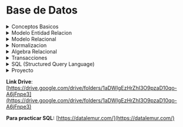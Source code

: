 # Base de Datos

<details>
<summary>Conceptos Basicos</summary>

- **Conceptos Basicos**
    
    [Conceptos básicos.pdf](assets/Conceptos_bsicos.pdf)
    
    - Datos: Son la **mínima unidad semántica**, por sí solos son irrelevantes
    como apoyo a la toma de decisiones.
    - Informacion:  **Conjunto de datos procesados y que tienen un significado** (relevancia, propósito y contexto), y que por lo tanto son de utilidad para quién debe tomar decisiones, al disminuir su incertidumbre.
    - **Base de datos (BD)**
        
        Una base de datos es una coleccion de datos relacionados.
        
        > **Definicion completa**: Una base de datos es una colección o conjunto de datos interrelacionados con un propósito específico vinculado a la resolución de un problema del mundo real
        > 
        
        **Definir** una B. D. **implica** especificar los **tipos de datos, estructuras y restricciones** de los datos que se almacenarán en la B. D.
        
        La **construcción** de la B. D. es el proceso consistente en **almacenar los datos en algún medio de almacenamiento controlado por el DBMS.**
        
        La **manipulación** de una B. D. incluye funciones como la **consulta** de la B. D. para **recuperar datos específicos**, **actualizar** la B. D. para reflejar los cambios introducidos en el minimundo y **generar informes** a partir de los datos.
        
        **Compartir** una B. D. **permite** que varios usuarios y programas **accedan** a la B. D. en forma **simultánea**.
        
    - **Caracteristicas implicitas de las bases de datos**
        - Una B. D. representa algún aspecto del mundo real, lo que en ocasiones se denomina minimundo o universo de discurso. Los cambios introducidos en el minimundo se reflejan en ella.
        - Una B. D. es una colección de datos lógicamente coherente con algún tipo de significado inherente. No es correcto denominar B. D. a un surtido aleatorio de datos.
        - Una B. D. se diseña, construye y rellena con datos para un propósito específico. Dispone de un grupo pretendido de usuarios y algunas aplicaciones preconcebidas en las que esos usuarios están interesados.
    - **Database management system (DBMS)**
        
        **Objetivos**
        
        - Evitar redundancia e inconsistencia de datos
        - Permitir acceso a los datos en todo momento
        - Evitar anomalias en el acceso concurrente
        - Restriccion a accesos no autorizados→seguridad
        - Suministro de almacenamiento persitente de datos ante fallos
        - Integridad de los datos
        - Backups
    
    **Normalizar** los datos significa que los vamos a llevar a un esquema que **garantiza** la calidad de los datos
    
    Una dependencia funcional es una restriccion que se establece entre dos relaciones de base de datos
    
    ---
    
    - **Trabajo Practico: Conceptos Basicos**
        
        [Bases de Datos 2025 - Trabajo Práctico_ Conceptos básicos.pdf](assets/Bases_de_Datos_2025_-_Trabajo_Prctico__Conceptos_bsicos.pdf)
        
        1. Las principales caracteristicas que presenta la metodologia de bases de datos frente a la metodologia de procesamiento de archivos son:
            - **Naturaleza autodescriptiva de un sistema de base de datos**: Un sistema de bases de datos no solo contiene la propia base de datos, sino tambien una completa definicion de la estructura de la bases de datos y sus restricciones.
            - **Aislamiento entre programas y datos, y abstraccion de datos**: Los DBMS permiten la independencia entre programas y datos, evitando que cambios en la estructura de datos afecten a los programas. Además, las bases de datos orientadas a objetos incluyen operaciones sobre datos, facilitando la abstracción y simplificando el acceso sin conocer los detalles internos.
            - **Soporte de varias vistas de los datos**: Un DBMS multiusuario cuyos usuarios tienen variedad de diferentes aplicaciones debe ofrecer facilidades para definir varias vistas, una **vista** puede ser un subconjunto de la base de datos o puede contener datos virtuales derivados de los arDBMSchivos de la base de datos pero que no estan explicitamente almacenados
            - **Comparticion de datos y procesamiento de transacciones multiusuario**: Un DBMS multiusuario permite que varios usuarios accedan a la base de datos simultáneamente, asegurando el control de concurrencia para evitar conflictos. Los sistemas OLTP garantizan transacciones seguras y correctas. Las transacciones deben cumplir propiedades como aislamiento y atomicidad para mantener la integridad de los datos.
        2. Los actores que intervienen en el diseño, uso y mantenimiento de una Base de Datos puede depender de la estrcutura organizacional, en el caso de una base de datos pequeña un usuario normalmente define, contruye y manipula la base de datos. Sin embargo en organizaciones mas grandes los actores que inetervienen son:
            - **Administradores de las bases de datos**: la administracion de la base de datos es responsabilidad del DBA ***(database administrator).*** el DBA es responsable del acceso autorizado a la base de datos, de la coordinacion y monitorizacion de su uso, y de adquirir los recursos software y hardware necesarios.
            - **Diseñadores de las bases de datos**: Estos son los responsables de identificar los datos que se almacenaran y de elegir las estructuras apropiadas para representar y almacenar estos datos, ademas es responsabilidad de ellos comunicarse con todos los presuntos usuarios para conocer sus requisitos a fines de conseguir lograr un diseño que cumpla con sus necesidades.
            - **Usuarios finales**: Estas son las personas cuyos trabajos requiren acceso a la base de datos para realizar consultas, actualizaciones e informes
            
            Pregunta: Que actor interviene en el mantenimiento, es el administrador?
            
        3. Las diferentes ventajas de utilizar una metodologia DBMS *(database managament system),* son:
            - **Control de la redundancia:** se refiere, a la capacidad de la base de datos de no cometer errores de guardar un mismo tipo de dato con distintos datos.
            - **Restriccion del acceso no autorizado**: Es la capacidad de no permitir que cualquier persona que utiliza la base de datos, pueda acceder a la base de datos completa. Por ejemplo, los datos financieros se puede considerar confidenciales, y solo las personas autorizadas pueden acceder a ellos.
            - **Almacenamiento persistente para los objetos del programa:** La metodologia DBMS se encarga de guardar y recuperar directamente estructuras de objetos, manteniendo la compatibilidad con los lenguajes de programacion orientado a objetos.
            - **Suministro de estructuras de almacenamiento para un procesamiento eficaz de las consultas:** Esta especializado en acelerar la busqueda de datos en los discos de los registros utilizando unos archivos auxiliares utilizando indices.
            - **Copia de seguridad y recuperacion**
        4. 
    
</details>

<details>
<summary>Modelo Entidad Relacion</summary>

- **Modelo Entidad Relacion**
    
    [Modelo Entidad Relación.pdf](assets/Modelo_Entidad_Relacin.pdf)
    
    > El modelado de datos es un proceso que permite a las organizaciones descubrir, diseñar, visualizar, estandarizar e implementar activos de datos de alta calidad a través de una interfaz gráfica intuitiva.
    > 
    - Está basado en una percepción del mundo real consistente en objetos básicos, llamados entidades, y de relaciones entre estos objetos. es uno de los diferentes modelos de datos semánticos.
    - El aspecto semántico del modelo yace en la representación del significado de los datos.
    - Es extremadamente útil para hacer corresponder los significados e interacciones de las empresas del mundo real con un esquema conceptual.
    
    Hay **tres** nociones básicas que emplea el modelo de datos E-R:
    
    - Conjuntos de entidades
    - Conjuntos de relaciones
    - Atributos.
    - **Conjunto de entidades**
    - **Conjunto de relaciones**
    - **Atributos**
        - Describen propiedades que posee cada miembro de un conjunto de entidades
        - Posibles atributos del conjunto de entidades cliente son id-cliente, nombre-cliente, calle-cliente y ciudad-cliente.
        - Para cada atributo hay un conjunto de valores permitidos, llamados el dominio.
        - En ciertas ocasiones, **las relaciones también pueden tener atributos.**
        - El atributo que permite identificar unívocamente a la entidad, recibe el nombre de clave primaria. (identificar univocamente la entidad significa que esta no se puede repetir, por ejemplo para una persona seria el DNI).
        
        ### Clasificacion de atributos
        
        Los atributos pueden ser:
        
        - **Simples y compuestos:**
            - Los **simples** NO pueden subdividirse.
            - Los compuestos, en cambio, se pueden dividir en subpartes (es decir, en otros atributos). Por ejemplo, una dirección **puede** estar compuesta por los atributos calle, número y localidad
        - **Monovalorados y multivalorados:**
            - Los **monovalorados** tiene un valor sólo para una entidad; por ejemplo, el atributo número-préstamo.
            - El atributo número-teléfono para cualquier empleado puede tener cero, uno o más números de teléfono. Este tipo de atributo se llama **multivalorado**.
        - **Derivados**: El valor para este tipo de atributo se puede derivar de los valores de otros atributos o entidades relacionados. Por ejemplo, si la entidad cliente tiene el atributo fecha-nacimiento y edad, la edad deriva de la fecha de nacimiento. Si la entidad cliente tiene un atributo cantidad-préstamos, se puede derivar contando el número de entidades préstamo asociadas con ese cliente.
    
    ### Diagrama entidad- relación
    
    **Expresar gráficamente estructura lógica general de una base de datos.**
    
    **Consta de los siguientes componentes principales:**
    
    - **Rectángulos**, que representan entidades.
    - **Elipses**, que representan atributos **(el atributo clave se subraya).**
    - **Rombos**, que representan relaciones.
    - **Líneas**, que unen atributos a conjuntos de entidades y entidades a relaciones.
    - **Elipses dobles**, que representan atributos multivalorados.
    - **Elipses discontinuas**, que denotan atributos derivados.
    - **Líneas dobles**, que indican participación total de una entidad en una relación.
    - **Rectángulos dobles**, que representan conjuntos de entidades débiles.
    
    ### Diagrama E-R correspondiente a clientes y préstamos.
    
    ![Captura de pantalla_2025-03-31_08-42-54.png](assets/Captura_de_pantalla_2025-03-31_08-42-54.png)
    
    ![Captura de pantalla_2025-03-31_09-14-50.png](assets/Captura_de_pantalla_2025-03-31_09-14-50.png)
    
    Aunque los conceptos básicos de **E-R** pueden modelar la mayoría de las características de las bases de datos, algunos aspectos de una base de datos pueden ser más adecuadamente expresados mediante ciertas extensiones:
    
    - Especialización.
    - Generalización.
    - Herencia de atributos
    - Agregación.
    
    ### Especializacion y Generaclizacion
    
    ![Captura de pantalla_2025-03-31_09-15-34.png](assets/Captura_de_pantalla_2025-03-31_09-15-34.png)
    
    Este diagrama es **Parcial y Superpuesto (Asumido por defecto)**
    
    **Cuando se usa especialización o generalización se debe definir la cobertura. Existen dos coberturas:**
    
    - **Total o parcial:** Es **total** cuando **cada entidad** de nivel más alto **debe pertenecer a una entidad de nivel más bajo**. Es parcial cuando algunas entidades de nivel más alto pueden no pertenecer a alguna entidad de nivel más bajo.
    - **Exclusiva o superpuesta**: Lo que se analiza es si un entidad del nivel más alto puede o no estar en más de una entidad del nivel más bajo. Si solo puede estar en una entidad de nivel más bajo, la cobertura es exclusiva; en tanto, si puede estar en varias, se denomina superpuesta.
    
    ### **Agregacion**
    
    Mecanismo de **abstracción** que lleva a considerar una interrelación y las entidades que participan, como una nueva entidad.
    
</details>

<details>
<summary>Modelo Relacional</summary>

- **Modelo Relacional**
    
    [Modelo Relacional.pdf](assets/Modelo_Relacional.pdf)
    
    ### Conceptos Basicos
    
    - El modelo relacional representa a una BD como una **colección de tablas**, las cuales se conforman por registros.
    - **Cada tabla se denomina relación** y está formada por filas horizontales y columnas verticales. **Cada fila representa un registro y se denomina tupla, mientras que cada columna representa un atributo del registro.**
    
    ### Selección de claves
    
    Si una entidad solo tiene un identificador, este identificador es clave primaria. Si la entidad tuviese varios identificadores, la selección de la **clave primaria (CP)** debe realizarse del siguiente modo:
    
    - Entre un identificador simple y uno compuesto, **debe tomarse el simple**.
    - Entre dos identificadores, **se debe optar por aquel de menos tamaño físico**.
    
    El resto de los identificadores será definido como **Clave Candidata (CC)**.
    
    ### Conversión de entidades
    
    - El proceso de conversión para obtener el esquema físico de una BD comienza con el análisis de las entidades definidas en el modelo lógico.
    - El proceso de conversión muestra que cada una de las entidades fuertes y débiles definidas deben transformarse en una tabla del modelo.
        
        ![Captura de pantalla_2025-04-07_08-25-51.png](assets/Captura_de_pantalla_2025-04-07_08-25-51.png)
        
    
    ### **Conversión de atributos multivalorados**
    
    - Por cada atributo multivalorado (ya sea de entidad o de relación) **se crea una tabla**.
    - Se **agrega un atributo** para el multivalorado.
    - Se **agrega como atributo la clave primaria de la tabla** que modela la entidad o relación a la cual pertenece el multivalorado.
    - **La clave primaria se forma con todos sus atributos**
        
        ![Captura de pantalla_2025-04-07_08-29-20.png](assets/Captura_de_pantalla_2025-04-07_08-29-20.png)
        
    
    ### Conversión de atributos compuestos
    
    ![Captura de pantalla_2025-04-07_08-36-13.png](assets/Captura_de_pantalla_2025-04-07_08-36-13.png)
    
    ### Conversión de relaciones
    
    ![Captura de pantalla_2025-04-07_08-48-25.png](assets/Captura_de_pantalla_2025-04-07_08-48-25.png)
    
    No toda entidad tiene que tener un foreign key (F.K.) con otra entidad
    
    ### Conversión de relaciones
    
    1. La clave primaria de Presidente se almacena en la tabla País como un atributo y pasa a ser foreing key.
    Presidente = (DNI, nombre, apellido)
    Pais = (id, nombre, cantidad_habitantes, DNI)
    - DNI: FOREING KEY de Presidente
    2. La clave primaria de País almacena en la tabla Presidente como un atributo y pasa a ser foreing key.
    Pais = (id, nombre, cantidad_habitantes)
    Presidente = (DNI, nombre, apellido, id_país)
    - id_país: FOREING KEY de País
    3. Las claves primarias de ambas entidades se guardan en la tabla de la otra entidad. Es decir, la tabla Presidente guardaría la clave primaria de País y la tabla País guardaría también la clave primaria de Presidente. Esta solución puede presentar redundancia,
    pero puede ser interesante en algunas ocasiones, dependiendo de las consultas que se vayan a realizar sobre estas tablas a nivel de aplicación. En este caso los atributos id_país y id_presidente serían foreign key (FK).
    Presidente = (DNI, nombre, apellido, id_país)
    id_país: FOREING KEY de País
    Pais = (id, nombre, cantidad_habitantes, DNI)
    DNI: FOREING KEY de Presidente
    
    ![Captura de pantalla_2025-04-07_09-06-02.png](assets/Captura_de_pantalla_2025-04-07_09-06-02.png)
    
    ### Generalizaciones/Especializaciones
    
    Básicamente, **hay tres opciones para tratar una especialización**.
    
    1. **Eliminar las subentidades**, dejando sólo la entidad padre a la cual se le incorporan todos los atributos de sus hijos. Cada uno de ellos deberá ser no obligatorio.
        
        ![Captura de pantalla_2025-04-07_09-36-18.png](assets/Captura_de_pantalla_2025-04-07_09-36-18.png)
        
    2. **Eliminar la entidad padre**, dejando sólo las subentidades. Con esta solución, los atributos del padre deberán incluirse en cada uno de los hijos.
        
        ![Captura de pantalla_2025-04-07_09-36-34.png](assets/Captura_de_pantalla_2025-04-07_09-36-34.png)
        
    3. **Dejar todas las entidades de la jerarquía**, convirtiéndolas en relaciones uno a uno entre el padre y cada uno de los hijos.
        
        ![Captura de pantalla_2025-04-07_09-37-02.png](assets/Captura_de_pantalla_2025-04-07_09-37-02.png)
        
    
    Las tres soluciones **no** son aplicables en todos los casos.
    
    - Si la cobertura fuese parcial, la segunda solución no sería aplicable debido a que la conversión generaría un modelo no equivalente ya que se perdería información
    - La cobertura es la que determina la solución viable en cada caso.
    
    Si se analiza la cobertura superpuesta, la segunda solución no resulta práctica. Algunos elementos del padre se repiten en varios hijos, esto significa que se deberá repetir información en las subentidades generadas.
    
    Se puede afirmar que la tercera alternativa de solución es la que capta mejor la esencia de la
    herencia y, por ende, la que resulta más interesante aplicar. Sin embargo, esta solución es la que genera mayor número de entidades y relaciones en el modelo final. Esto podría significar, a futuro, problema de performance en la utilización de la B.D.
    
    ### Integridad referencial (IR)
    
    Propiedad deseable de las BD.
    
    - Asegura que un valor que aparece para un atributo en una tabla, aparezca además en otra tabla para el mismo atributo.
    - Plantea restricciones entre tablas y sirve para mantener la consistencia entre las tuplas de dichas tablas.
    - Ejemplo:
    Facturas = (nroFactura, fecha, monto, nroCliente (CF))
    Clientes = (nroCliente, nombre, dirección)
        - En la tabla Facturas, nroCliente es una CF. Esta CF permite establecer IR entre las tablas Facturas y Clientes. Notar que nroCliente es CP en Clientes.
    
    **Resumen de conversion con Multiplicidades**
    
    0..n → 1..1 Se guarda la cp de la entidad de 0..n en la tabla 1..1
    
    1..1 → 1..1 Se guarda la cp en la entidad que prefiera, pero siempre se guarda en alguna
    
    0..n → 0..n Se guarda la relacion con ambas claves primarias
    
</details>

<details>
<summary>Normalizacion</summary>

- **Normalizacion**
    
    [Normalizacion.pdf](assets/Normalizacion.pdf)
    
    ### Dependencias funcionales
    
    Una **dependencia funcional** es una **restricción** que se establece entre dos conjuntos de atributos de una tabla de la Base de Datos. 
    
    Una **dependencia funcional** es una **propiedad de la semántica** o significado de los atributos. Los diseñadores de la B. D. utilizarán su comprensión de la semántica de los atributos de R (esto es, cómo se relacionan unos con otros) para especificar las dependencias funcionales que deben mantenerse en todos los estados de relación r de R.
    
    ![Captura de pantalla_2025-04-03_12-17-57.png](assets/Captura_de_pantalla_2025-04-03_12-17-57.png)
    
    ![Captura de pantalla_2025-04-03_12-23-30.png](assets/Captura_de_pantalla_2025-04-03_12-23-30.png)
    
    ### Dependencia funcional transitiva
    
    ## Normalización
    
    > Técnica de diseño de BD que comienza examinando las relaciones que existen entre los atributos (dependencias funcionales). La normalización identifica el agrupamiento óptimo de estos atributos, con el fin de identificar un conjunto de relaciones que soporten adecuadamente los requisitos de datos de la organización.
    > 
    
    El **proposito** es producir un conjunto de relaciones (tablas) con una serie de propiedades deseables partiendo de los requisitos de datos de una organización.
    
    La **normalización** es un mecanismo que permite que un conjunto de tablas, que integran una BD, **cumpla** una serie de propiedades deseables. Estas **propiedades** consisten en evitar:
    
    - Redundancia de datos. → Evitar redundancia de datos no claves
    - Anomalías de actualización.
    - Pérdida de integridad de datos.
        
        [BASE DE DATOS 24-4.pdf](assets/BASE_DE_DATOS_24-4.pdf)
        
</details>

<details>
<summary>Algebra Relacional</summary>

- **Algebra Relacional**
    
    [Álgebra Relacional_modif_11-4.pdf](assets/lgebra_Relacional_modif_11-4.pdf)
    
    - Un modelo de datos debe incluir un conjunto de operaciones para manipular la base de datos junto con los conceptos necesarios para la definición de su estructura y restricciones.
    - El conjunto de operaciones básicas del modelo relacional es el **álgebra relacional**, el cual permite al usuario especificar las peticiones fundamentales de recuperación.
    - El resultado de una recuperación es una nueva relación, la cual puede estar constituida por una o más relaciones.
    - Razones por las que es importante el algebra relacional
        - El álgebra relacional es muy importante por varias razones. La primera, porque **proporciona** un **fundamento formal para las operaciones del modelo formal**.
        - La segunda razón, es que se utiliza como base para la implementación y optimización de consultas en los RDBMS (Sistemas de administración de bases de datos relacionales). Tercera, porque algunos de sus conceptos se han incorporado al lenguaje estándar de consultas SQL para los RDBMS.
    
    ### Tipos de Operadores Básicos
    
    **Unarios: Operan sobre una sola relación:**
    
    - **Selección ($σ$)**
        - Se emplea para seleccionar un subconjunto de las tuplas que satisfacen un predicado.
        - Se puede considerar esta operación como un filtro que mantiene sólo las tuplas que satisfacen una determinada condición.
        
        **Filtra filas (tuplas) que cumplen una condición.**
        
        ![Captura de pantalla_2025-04-14_08-45-04.png](assets/Captura_de_pantalla_2025-04-14_08-45-04.png)
        
    - **Proyección ($π$)**
        - Permite presentar los atributos especificados de una relación y no presentar el resto.
        - Esta operación selecciona ciertas columnas de la tabla y descarta otras.
        
        Va a ser 0 si la tabla original es vacia, sino un elemento al menos va tener
        
        **Elige columnas específicas.**
        
        ![Captura de pantalla_2025-04-14_08-48-03.png](assets/Captura_de_pantalla_2025-04-14_08-48-03.png)
        
        ![Captura de pantalla_2025-04-14_08-49-17.png](assets/Captura_de_pantalla_2025-04-14_08-49-17.png)
        
    - **Renombre ($ρ$)**
        - Define un alias para una relación.
        - Útil para evitar ambigüedades cuando una relación aparece más de una vez en una consulta.
        - Esta operación aplicada a una relación R de grado n aparece denotada de cualquiera de estas tres formas:
            
            ![Captura de pantalla_2025-04-14_08-50-32.png](assets/Captura_de_pantalla_2025-04-14_08-50-32.png)
            
            ![Captura de pantalla_2025-04-14_08-51-04.png](assets/Captura_de_pantalla_2025-04-14_08-51-04.png)
            
            **Combina dos relaciones con el mismo esquema (atributos).**
            
    
    **Binarios: operan sobre dos relaciones:**
    
    - **Producto cartesiano ($x$)**
        - El producto cartesiano es una operación que, a partir de dos relaciones vincula cada tupla de una de las relaciones con cada tupla de la otra relación.
        - La operación aplicada es, por sí misma, absurda. Es útil cuando va seguida por una selección que correlaciones los valores de los atributos procedentes de las relaciones componentes.
        - Número de columnas de $R x S$ = Cols. de R + Cols. de S
        - Número de tuplas de $R x S$ = Tuplas de R * Tuplas de S
        - Para evitar ambigüedades: Usar sintaxis tabla.columna
            
            ![Captura de pantalla_2025-04-14_08-56-55.png](assets/Captura_de_pantalla_2025-04-14_08-56-55.png)
            
    - **Unión (U)**
        - Equivale a la unión matemática de conjuntos.
        - Las tuplas repetidas son eliminadas.
        - Las relaciones a unir deben ser **compatibles** (Igual número de atributos
        Dominios iguales dos a dos)
        
        ![Captura de pantalla_2025-04-14_09-00-28.png](assets/Captura_de_pantalla_2025-04-14_09-00-28.png)
        
    - **Diferencia (-)**
        - Equivale a la diferencia matemática de conjuntos.
        - Incluye tuplas que están en una relación pero no en la otra.
    
    ### Operaciones adicionales.
    
    - **Producto natural (⨝)**
        - Combina los elementos de la primera relación que se relacionan con los elementos de la segunda relación.
        - Simplifica consultas que combinan varias relaciones.
        - Es una reunión con el operador de igualdad para combinar los atributos comunes de las relaciones.
        - No especifica explícitamente el predicado de combinación y la selección se hace en base a los campos comunes.
        
        *(Es lo mismo que realizar una operación de selección posterior a un
        producto cartesiano.)*
        
        ![Captura de pantalla_2025-04-14_09-16-15.png](assets/Captura_de_pantalla_2025-04-14_09-16-15.png)
        
    - **Intersección ($∩$)**
        - Equivale a la intersección matemática de conjuntos.
        - Incluye tuplas que están en todas las relaciones.
        - Incluye las tuplas que están en $R$ y en $S$.
            
            ![Captura de pantalla_2025-04-14_09-17-49.png](assets/Captura_de_pantalla_2025-04-14_09-17-49.png)
            
    - **Asignación (🡨)**
        - Crea una nueva relación a partir de otra.
        - Lo que se asigna puede ser una relación existente o el resultado de una operación.
        
        > Nueva 🡨 Expresión de AR
        > 
    - **División (”/”)**
        - Retorna aquellos elementos de la primera relación que se relacionan con todos los elementos de la segunda relación.
        - $A/B$ retorna los elementos de A que se relacionan con todos los elementos de B, donde las columnas de B deben estar incluidas en las columnas de A.
        
        ![Captura de pantalla_2025-04-14_09-44-10.png](assets/Captura_de_pantalla_2025-04-14_09-44-10.png)
        
    
    - **Ejercicios**
        
        ![Captura de pantalla_2025-04-14_09-25-59.png](assets/Captura_de_pantalla_2025-04-14_09-25-59.png)
        
        **$σ_{Libros.añoEdicion=2015}$**($π_{Libro-Edicion.AñoEdicion, Libros.titulo}$(Libro-Editorial $X$ Libros))
        
        ![Captura de pantalla_2025-04-14_09-56-31.png](assets/Captura_de_pantalla_2025-04-14_09-56-31.png)
        
        ($σ_{Editoriales.Denominacion = "Ediciones A"}$)
        
        ![Captura de pantalla_2025-04-14_09-19-24.png](assets/Captura_de_pantalla_2025-04-14_09-19-24.png)
        
        $σ_{codigo, apellido, nombre}$(Socios)
        
</details>

<details>
<summary>Transacciones</summary>

- **Transacciones**
    
    [Transacciones.pdf](assets/Transacciones.pdf)
    
    - **Transacciones (Conceptos - Estados de ejecución - Planificiones)**
        
        ![image.png](assets/image.png)
        
        El procesamiento de transacciones en bases de datos se refiere a la**gestión de operaciones que cambian el estado de una base de datos, garantizando que estas operaciones se completen de manera consistente y fiable**. Las transacciones son unidades de trabajo que deben completarse en su totalidad o no se completan, asegurando la integridad de los datos. 
        
        ![image.png](assets/image%201.png)
        
        ![Sin título.png](assets/Sin_ttulo.png)
        
        - **Transaccion - Definicion**
            
            ![image.png](assets/image%202.png)
            
            Cada transaccion tiene una memoria local, es decir, trae una copia del dato consultado para trabajar con el, y recien cuando se guarda se pisa con el anterior.
            
            ![image.png](assets/image%203.png)
            
            ![image.png](assets/image%204.png)
            
        - **Concurrencia**
            
            ![image.png](assets/image%205.png)
            
            Cada transaccion tiene una memoria local, es decir, trae una copia del dato consultado para trabajar con el, y recien cuando se guarda se pisa con el anterior.
            
            - **Actualizacion a perdida**
                
                ![image.png](assets/image%206.png)
                
                Cuando dos transacciones que intentan modificar la BD ambas leen datos antiguos y una modifica el dato pero se pierde porque la otra tambien lo hace y la escribe (guarda) sin haberse escrito la primera transaccion. Una forma de controlarlo es que las transacciones tienen que pedir permiso para acceder al recurso compartido
                
            - **Lectura sucia**
                
                ![image.png](assets/image%207.png)
                
                T1 lee A luego que la T2 lo escribio, osea que el valor que lee T1 es un valor que produjo T2. Si hay un problema en T2, la misma no se pudo completar, porque no se pueden hacer por partes las transacciones, deben cumplir las propiedades **ACID**:
                
                - **Atomicidad**: una transaccion no se puede dividir en partes.
                - **Consistencia**: se refiere a que la informacion guardada en la BD es fiel a la realidad.
                - **Aislamiento**: ninguna transaccion debe interferir con otra, se deben ejecutar de manera unica.
                - **Durabilidad**: si una transaccion finaliza bien, los cambios deben perdurar en el tiempo.
            - **Analisis Inconsistente**
                
                ![image.png](assets/image%208.png)
                
                T1 llega a un **análisis inconsistente** porque **lee datos que ya fueron modificados por otra transacción (T2), pero no desde el inicio**, generando así una **mezcla de valores antiguos y nuevos** que no reflejan ningún estado real de la base de datos.
                
            
            ![image.png](assets/image%209.png)
            
        - **¿Por qué es necesaria la recuperación?**
            
            ![image.png](assets/image%2010.png)
            
            ![image.png](assets/image%2011.png)
            
        - **Estados de ejecución**
            
            ![image.png](assets/image%2012.png)
            
            ![image.png](assets/image%2013.png)
            
            - Una transacción entra en **estado activo** inmediatamente después de iniciarse su ejecución; en este estado puede emitir operaciones LEER y ESCRIBIR. Cuando la transacción termina, pasa al **estado de parcialmente confirmada**.
            - En ese punto, se necesitan algunos protocolos para comprobar que los cambios de la transacción sean efectivos y una vez que esta comprobación es satisfactoria, se dice que la transacción ha alcanzado su punto de confirmación y entra en el **estado de confirmada**.
            - No obstante, una transacción puede entrar en el **estado de fallo** si falla alguna de las comprobaciones o si la transacción es cancelada durante su estado activo.
            - El **estado terminado** se alcanza cuando la transacción abandona el sistema.
        - **Propiedades ACID**
            
            ![image.png](assets/image%2014.png)
            
            **Las transacciones poseen las siguientes propiedades:**
            
            - **Atomicidad**: Una transacción es una unidad atómica de procesamiento; o se ejecuta en su totalidad o no se ejecuta en absoluto.
            - **Conservación de la consistencia**: Una transacción está conservando la consistencia si su ejecución completa lleva a la B. D. de un estado consistente a otro.
            - **Aislamiento (Isolation)**: Una transacción debe aparecer como si estuviera ejecutándose de forma aislada a las demás. Es decir, la ejecución de una transacción no debe interferir con la ejecución de ninguna otra transacción simultánea.
            - **Durabilidad**: Los cambios aplicados a la B. D. por una transacción confirmada deben persistir en la B. D. Estos cambios no deben perderse por culpa de un fallo.
        - **Planificaciones**
            
            ![image.png](assets/image%2015.png)
            
            ![image.png](assets/image%2016.png)
            
            - **Ejemplo**
                
                ![image.png](assets/image%2017.png)
                
                ![image.png](assets/image%2018.png)
                
                ![image.png](assets/image%2019.png)
                
                ![image.png](assets/image%2020.png)
                
            
            ![image.png](assets/image%2021.png)
            
            ![image.png](assets/image%2022.png)
            
            ![image.png](assets/image%2023.png)
            
            - **Ejercicio 1**
                
                **Dos planificaciones son equivalentes por conflicto si el orden de cualquier par de operaciones en conflicto es el mismo en las dos planificaciones.**
                
                ![image.png](assets/image%2024.png)
                
                ![image.png](assets/image%2025.png)
                
                ![image.png](assets/image%2026.png)
                
            - **Ejercicio 2**
                
                ![image.png](assets/image%2027.png)
                
            
            ![image.png](assets/image%2028.png)
            
            ![image.png](assets/image%2029.png)
            
            ![image.png](assets/image%2030.png)
            
            ![image.png](assets/image%2031.png)
            
            - **Ejercicio 3**
                
                ![image.png](assets/image%2032.png)
                
                ![image.png](assets/image%2033.png)
                
                ![image.png](assets/image%2034.png)
                
                ![image.png](assets/image%2035.png)
                
                ![image.png](assets/image%2036.png)
                
                ![image.png](assets/image%2037.png)
                
            - **Planificaciones en Serie (Secuenciales)**
                
                ![image.png](assets/image%2038.png)
                
                ![image.png](assets/image%2039.png)
                
            - **Planificaciones serializables**
                
                ![image.png](assets/image%2040.png)
                
    - **Transacciones (Control de concurrencia - Bloqueos - Protocolos - Granularidad - Interbloqueos)**
        
        ![Sin título.png](assets/Sin_ttulo%201.png)
        
        - **Bloqueos**
            
            ![image.png](assets/image%2041.png)
            
            - **Bloqueo Compartido**
                
                ![image.png](assets/image%2042.png)
                
            - **Bloqueo Exlusivo**
                
                ![image.png](assets/image%2043.png)
                
            
            ![image.png](assets/image%2044.png)
            
            ![image.png](assets/image%2045.png)
            
            - **Ejemplos**
                
                ![image.png](assets/image%2046.png)
                
                ![image.png](assets/image%2047.png)
                
                ![image.png](assets/image%2048.png)
                
                ![image.png](assets/image%2049.png)
                
                ![image.png](assets/image%2050.png)
                
                ![image.png](assets/image%2051.png)
                
                ![image.png](assets/image%2052.png)
                
        - **Protocolos de bloqueo**
            
            ![image.png](assets/image%2053.png)
            
            ![image.png](assets/image%2054.png)
            
            - **Protocolos de bloqueo de dos fases**
                
                ![image.png](assets/image%2055.png)
                
                ![image.png](assets/image%2056.png)
                
                ![image.png](assets/image%2057.png)
                
                ![image.png](assets/image%2058.png)
                
                ![image.png](assets/image%2059.png)
                
                ![image.png](assets/image%2060.png)
                
                - **Ejercicio 4**
                    
                    ![image.png](assets/image%2061.png)
                    
                    ![Captura de pantalla_2025-05-12_09-18-50.png](assets/Captura_de_pantalla_2025-05-12_09-18-50.png)
                    
            - **Protocolo basado en marcas temporales**
                
                ![image.png](assets/image%2062.png)
                
                ![image.png](assets/image%2063.png)
                
                ![image.png](assets/image%2064.png)
                
                ![image.png](assets/image%2065.png)
                
                ![image.png](assets/image%2066.png)
                
                ![image.png](assets/image%2067.png)
                
                ![image.png](assets/image%2068.png)
                
                ![image.png](assets/image%2069.png)
                
                ![image.png](assets/image%2070.png)
                
                ![image.png](assets/image%2071.png)
                
        - **Granularidad**
            
            ![image.png](assets/image%2072.png)
            
            ![image.png](assets/image%2073.png)
            
            ![image.png](assets/image%2074.png)
            
            ![image.png](assets/image%2075.png)
            
            ![image.png](assets/image%2076.png)
            
            ![image.png](assets/image%2077.png)
            
            ![image.png](assets/image%2078.png)
            
            ![image.png](assets/image%2079.png)
            
            ![image.png](assets/image%2080.png)
            
        - **Interbloqueos**
            
            ![image.png](assets/image%2081.png)
            
            - **Prevención de Interbloqueos**
                
                ![image.png](assets/image%2082.png)
                
                ![image.png](assets/image%2083.png)
                
                ![image.png](assets/image%2084.png)
                
            - **Deteccion de Interbloqueos**
                
                ![image.png](assets/image%2085.png)
                
                ![image.png](assets/image%2086.png)
                
                ![image.png](assets/image%2087.png)
                
                ![image.png](assets/image%2088.png)
                
            - **Interbloqueos**
                
                ![image.png](assets/image%2089.png)
                
    - **Transacciones (Técnicas de recuperación de Bases de Datos)**
        
        ![image.png](assets/image%2090.png)
        
        ![image.png](assets/image%2091.png)
        
        ![image.png](assets/image%2092.png)
        
        ![image.png](assets/image%2093.png)
        
        ![image.png](assets/image%2094.png)
        
        ![image.png](assets/image%2095.png)
        
        ![image.png](assets/image%2096.png)
        
        ![Captura de pantalla_2025-05-12_09-36-52.png](assets/Captura_de_pantalla_2025-05-12_09-36-52.png)
        
        ![Captura de pantalla_2025-05-12_09-37-40.png](assets/Captura_de_pantalla_2025-05-12_09-37-40.png)
        
        - **Tecnicas de recuperacion basadas en la actualizacion diferida**
            
            ![Captura de pantalla_2025-05-12_09-42-56.png](assets/Captura_de_pantalla_2025-05-12_09-42-56.png)
            
            ![Captura de pantalla_2025-05-12_09-44-11.png](assets/Captura_de_pantalla_2025-05-12_09-44-11.png)
            
            ![Captura de pantalla_2025-05-12_09-45-44.png](assets/Captura_de_pantalla_2025-05-12_09-45-44.png)
            
        - **Recuperación mediante la actualización diferida en un entorno multiusuario**
        
</details>

<details>
<summary>SQL (Structured Query Language)</summary>

- **SQL (Structured Query Language)**
    
    [Tips Sobre SQL.pdf](assets/Tips_Sobre_SQL.pdf)
    
    [ClaseSQLC31.sql](assets/ClaseSQLC31.sql)
    
    - **Guia de comandos**
        
        ![carbon (10).png](assets/carbon_(10).png)
        

---

- **Trabajos Practicos**
    - **Tp1 (Modelo Entidad Relacion)**
        
        [Bases de Datos 2025 - Trabajo Práctico_ Modelo Entidad Relación.pdf](assets/Bases_de_Datos_2025_-_Trabajo_Prctico__Modelo_Entidad_Relacin.pdf)
        
        - **1) Pequeña empresa**
            
            ![image.png](assets/image%2097.png)
            
        - **2) Gabinete de abogados**
            
            Se quiere diseñar una base de datos relacional para almacenar información sobre los asuntos que lleva un gabinete de abogados. Cada asunto tiene un número de expediente que lo identifica, y corresponde a un solo cliente. Del asunto se debe almacenar el período (fecha de inicio y fecha de archivo o finalización), su estado (en trámite, archivado, etc.), así como los datos personales del cliente al que pertenece (DNI, nombre, dirección, etc.). Algunos asuntos son llevados por uno o varios procuradores, de los que nos interesa también los datos personales. Realizar el diagrama de ER
            
            ![Diagrama1.jpeg](assets/Diagrama1.jpeg)
            
        - **3) Club náutico**
            
            Se quiere diseñar una base de datos relacional para gestionar los datos de los socios de un club náutico. De cada socio se guardan los datos personales y los datos del barco o barcos que posee: número de matrícula, nombre, número del amarre y cuota que paga por el mismo. Además, se quiere mantener información sobre las salidas realizadas por cada barco, como la fecha y hora de salida, el destino y los datos personales del patrón, que no tiene porque ser el propietario del barco, ni es necesario que sea socio del club.
            Realizar el diagrama de ER.
            
            ![Diagrama1.jpeg](assets/Diagrama1%201.jpeg)
            
        - **4) Sedes olímpicas**
            
            Las sedes olímpicas se dividen en complejos deportivos. Los complejos deportivos se subdividen en aquellos en los que se desarrolla un único deporte y en los polideportivos. Los complejos polideportivos tienen áreas designadas para cada deporte con un indicador de localización (ejemplo: centro, esquina-NE, etc.). Un complejo tiene una localización, un jefe de organización individual y un área total ocupada.
            
            Los dos tipos de complejos (deporte único y polideportivo) tendrán diferentes tipos de
            información. Para cada tipo de sede, se conservará el número de complejos junto con su presupuesto aproximado.
            
            Cada complejo celebra una serie de eventos (ejemplo: la pista del estadio puede celebrar muchas carreras distintas.). Para cada evento está prevista una fecha, duración, número de participantes, número de comisarios. Una lista de todos los comisarios se conservará junto con la lista de los eventos en los que esté involucrado cada comisario ya sea cumpliendo la tarea de juez u observador. Tanto para cada evento como para el mantenimiento se necesitará cierto equipamiento (ejemplo: arcos, pértigas, barras paralelas, etc).
            
            ![null (8).png](assets/null_(8).png)
            
        - **5) Sistema de control de vuelos**
            
            Obtener el diagrama ER para un sistema de control de vuelos adaptado a las siguientes reglas de gestión (indicar las entidades, interrelaciones, etc., que se deducen de cada una de las reglas):
            a) De cada aeropuerto se conoce su código, nombre, ciudad y país.
            b) En cada aeropuerto pueden tomar tierra diversos modelos de aviones (el modelo de un avión determina su capacidad, es decir, el número de plazas. 
            c) En cada aeropuerto existe una colección de programas de vuelo. En cada programa de vuelo se indica el número de vuelo, línea aérea y días de la semana en que existe dicho vuelo.
            d) Cada programa de vuelo despega de un aeropuerto y aterriza en otro.
            e) Los números de vuelo son únicos para todo el mundo.
            f) En cada aeropuerto hay múltiples aterrizajes y despegues. Todos los aeropuertos
            contemplados están en activo, es decir, tienen algún aterrizaje y algún despegue.
            g) Cada vuelo realizado pertenece a un cierto programa de vuelo. Para cada vuelo se quiere conocer su fecha, plazas vacías y el modelo de avión utilizado.
            h) Algunos programas de vuelo incorporan escalas técnicas intermedias entre los aeropuertos de salida y de llegada. Se entiende por escala técnica a un aterrizaje y despegue consecutivos sin altas ó bajas de pasajeros.
            i) De cada vuelo se quieren conocer las escalas técnicas ordenadas asignándole a cada una un número de orden. 
            Por ejemplo, el programa de vuelo 555 de Iberia con vuelos los lunes y jueves despega de Barajas-Madrid-España y aterriza en Caudell-Sydney-Australia teniendo las siguientes escalas técnicas: 1- Los Pradiños-Sao Paulo-Brasil, 2-El Emperador-Santiago-Chile y 3-Saint Kitts-Auckland-Nueva Zelanda.
            ¿Qué cambios se producirán en el caso anterior si en las escalas pudiesen bajar o subir
            pasajeros?
            Explicar cómo se podría representar esta nueva situación. → se necesitaria poner una nueva entidad y relacion
            
            ![vuelo.jpeg](assets/vuelo.jpeg)
            
        - **6) Cadena editorial**
            
            Realizar el diagrama de ER para una cadena editorial con los siguientes supuestos:
            
            1. La cadena tiene varias sucursales con su nombre, su dirección, población, teléfono y código postal
            2. La editorial tiene trabajadores que son empleados de sucursales o periodistas.
            3. De los trabajadores tendremos sus datos personales: DNI, nombre, domicilio, población, teléfono, email
            4. Cada sucursal tiene varios empleados.
            5. Un empleado trabaja en una única sucursal y tiene un salario mensual.
            6. En cada sucursal se publican varias revistas. Cada revista se edita en una sucursal.
            7. Para cada revista guardaremos su código, nombre de la revista, fecha de fundación, director, periodicidad (semanal, trimestral,...), tipo (información general, deportivas, rosa,...).
            8. La cadena editorial tiene periodistas (que no trabajan en sucursales) que pueden escribir artículos para varias revistas, guardaremos el tema del artículo , la extensión del artículo y la fecha en la que lo escribió. De los periodistas guardaremos los mismos datos que para los empleados, añadiendo su especialidad.
            9. Almacenaremos también las secciones fijas de cada revista, que tendrán un título y una extensión (no todas las revistas tienen las mismas secciones fijas).
            10. De los ejemplares editados por una revista guardaremos: número de la edición (para cada vez que sale la revista), fecha edición, número de páginas y el número de ejemplares vendidos.
                
                ![CadenaEditorial.jpeg](assets/CadenaEditorial.jpeg)
                
        - **7) Pedidos de viajen en remis**
            
            Se desea modelar, usando el diagrama ER, información para el manejo de pedidos de viajes en remis por parte de los empleados de diferentes instituciones.
            Es necesario guardar información acerca de las instituciones, de cada institución se registra nombre (único), domicilio completo y teléfonos. Cada institución está formada por oficinas en las cuales trabajan empleados, quienes pueden solicitar remises a la agencia que trabaja con la institución. Una agencia puede trabajar con una única institución y en cada institución se trabaja con una sola agencia, pero es común que una institución cambie de agencia a lo largo del tiempo. Cualquier empleado de las diferentes oficinas puede pedir un remis a la agencia, pero el viaje solicitado debe ser autorizado por un empleado jerárquico.
            Las oficinas se caracterizan por tener un nombre, el cual puede repetirse en diferentes
            instituciones, pero no dentro de la misma institución. También poseen un número de interno y piso donde se encuentra.
            De cada empleado se conoce un número de empleado, nombre, apellido, dni, a qué oficina pertenece y si puede autorizar viajes o no. Es importante que quede registrado qué empleado solicitó el viaje y qué empleado lo autorizó en caso de que esto ocurra.
            Se sabe que nuestro modelo deberá responder a las siguientes solicitudes:
            
            - Conocer la cantidad de viajes que pidió cada empleado.
            - Conocer la oficina que más gasta en viajes.
            - El destino y el origen del viaje más caro.
            - Fecha y hora de los viajes de un año determinado.
            - El empleado jerárquico que autorizó más viajes.
            - Agencias que trabajaron a lo largo del tiempo con una institución determinada y entre qué fechas lo hicieron.
            - Conocer la dirección, nombre, teléfono y código de una agencia determinada.
                
                ![remises.jpeg](assets/remises.jpeg)
                
    - **Tp2 (Modelo Relacional)**
        
        [Bases de Datos 2025 - Trabajo Práctico_ Modelo Relacional.pdf](assets/Bases_de_Datos_2025_-_Trabajo_Prctico__Modelo_Relacional.pdf)
        
        - **1) Biblioteca**
            
            ![image.png](assets/image%2098.png)
            
            Libro = (ISBN, año, titulo, idioma).
            
            Autor = (Nombre).
            
            Copia = (Numero, ISBN).
            
            Copia_Prestada_Usuario = (Numero, id, ISBN, Fecha_devolucion, Fecha_prestamo).
            
            Usuario = (id, nombre).
            
            Libro_Autor = (nombre, ISBN).
            
            ![drawSQL-image-export-2025-04-19.png](assets/drawSQL-image-export-2025-04-19.png)
            
        - **2) Farmacias**
            
            
        - **3) AXB**
            
            ![image.png](assets/image%2099.png)
            
            A = (A1, A21, A22)
            
            B = (B1, B3)
            
            B2 = (B1, B2A) → multivalorado se hace una nueva tabla
            
            C = (A1, C1, C2) → se pone la clave primaria porque hay una relacion 1…1
            
            BC = (B1, C1)
            
            ABx = (AB, A1, B1)
            
            B2x = (B1,B2)
            
            ![drawSQL-image-export-2025-04-19 (2).png](assets/drawSQL-image-export-2025-04-19%20(2).png)
            
        
        **Convertir los diagramas de ER obtenidos en la práctica anterior en modelos relacionales**
        
        - **1) Pequeña empresa**
            
            ![image.png](assets/image%20100.png)
            
            Cliente =(#Cliente, Saldo, Limite de Credito, Descuento)
            
            Direcciones de Envio = (#Cliente, N**º**, Calle, Comuna, Ciudad)
            
            Pedido = (#Cliente, Fecha, N**º**, Calle, Comuna, Ciudad)
            
            Pedido_Articulo = (#Articulo, #Cliente, Fecha, Cantidad)
            
            Articulo = (#Articulo, Descripcion)
            
            Articulo_Fabrica = (#Articulo, #Fabrica, Existencias)
            
            Fabrica = (#Fabrica, Telefono, N**º** Articulos provistos)
            
            ![drawSQL-image-export-2025-04-19 (3).png](assets/drawSQL-image-export-2025-04-19%20(3).png)
            
        - **2) Gabinete de abogados**
            
            ![Diagrama1.jpeg](assets/Diagrama1%202.jpeg)
            
            Persona = (DNI, Nombre, Direccion)
            
            Cliente = (DNI, #Cliente)
            
            Procurador = (DNI, Legajo)
            
            Asunto = (#Expediente, Fecha_fin, Fecha_inicio, Estado)
            
            Procurador_lleva_Asunto = (#Expediente, Legajo)
            
            ![drawSQL-image-export-2025-04-19 (4).png](assets/drawSQL-image-export-2025-04-19%20(4).png)
            
        - **3) Club náutico**
            
            ![Diagrama1.jpeg](assets/Diagrama1%203.jpeg)
            
            Persona = (DNI, Nombre)
            
            Socio = (DNI, #Socio)
            
            Patron = (DNI, #Patron)
            
            Barco = (Matricula, Amarre, Nombre,  Cuota)
            
            Salida = (Fecha, Hora, #Salida)
            
        - **4) Sedes olímpicas**
        - **5) Sistema de control de vuelos**
            
            ![image.png](assets/image%20101.png)
            
            Aeropuerto = (Codigo, Nombre, Ciudad, Pais)
            
            Avion = (Matricula, Modelo, Nro Plazas)
            
            Vuelo = (IDvuelo, Fecha, Plazas Vacias)
            
            Programa de vuelo = (Nro de vuelo, Linea Aerea, Dias de la semana)
            
            Escala = (Nro de vuelo, nombre)
            
        - **6) Cadena editorial**
            
            ![image.png](assets/image%20102.png)
            
    - **Tp3 (Algebra Relacional)**
        
        [Bases de Datos 2025 - Trabajo Práctico_ Álgebra Relacional.pdf](assets/Bases_de_Datos_2025_-_Trabajo_Prctico__lgebra_Relacional.pdf)
        
        **Dadas las siguientes relaciones, resolver utilizando Álgebra Relacional las consultas planteadas.**
        
        - **Ejercicio 1**
            
            ![image.png](assets/image%20103.png)
            
            ![null (18).png](assets/null_(18).png)
            
        - **Ejercicio 2**
            
            ![image.png](assets/image%20104.png)
            
            ![null (20).png](assets/null_(20).png)
            
        - **Ejercicio 3**
            
            ![image.png](assets/image%20105.png)
            
            - **Ejercicio 1**
                
                tandil ← $π_{codInmueble}$(**$σ_{localidad = tandil}(inmuebles)$**)
                
                prop ← $π_{propinmueble.cuil}$(tandil ⨝ ****Propinmueble)
                
                p ← $π_{propietarios.dni}$(prop ⨝ ****propietarios)
                
                $π_{apellido, nombre}$(p ⨝ personas)
                
            - **Ejercicio 2**
                
                contrat ←$π_{dni}$$(σ_{fechaActual > fechaVtoContra}(contratos))$
                
                $π_{nombre, apellido}$(Personas ⨝ contrat)
                
            - **Ejercicio 3**
                
                C ←$π_{codInmueble}$ $(σ_{fechaIncioAlquiler > 01/03/2025}(Contratos))$
                
                $π_{cuil}$(C ⨝ PropInmueble)
                
            - **Ejercicio 4**
                
                p ← $π_{propietarios.dni}$(PropInmueble ⨝ ****propietarios)
                
                $π_{Personas.Nombre, Peronas.Apellido}$(Personas ⨝ ****P)
                
            - **Ejercicio 5**
                
                CodEliminar ← $π_{contratos.codInmueble}$(($σ_{fechaVtoContra > fechaActual}$(Contratos))
                
                In ← $π_{inmuebles.codInmueble}$(Inmuebles) - CodEliminar
                
                C ← $π_{PropInmueble.cuil}$(In ⨝ PropInmueble)
                
                P ← $π_{propietarios.dni, propietarios.cuil}$(Propietarios ⨝ C)
                
                $π_{Personas.dni, Personas.cuil, Personas.nombre, Personas.apellido}$(P ⨝ Personas)
                
            - **Ejercicio 6**
                
                $π_{nroContrato}$($σ_{fechaVtoContra > 31/05/2026}$(Contratos))
                
            - **Ejercicio 13**
                
                InmueblesPropietario ← $π_{codInmueble}$($σ_{cuil = 111111}$ (Propinmueble))
                
                Contratos ← Contratos – (Contratos ⨝ InmueblesPropietario)
                
                Inmuebles ← Inmuebles - (Inmuebles ⨝ InmueblesPropietario)
                
                PropInmuebles ← PropInmuebles - ($σ_{cuil = 111111}$ (Propinmueble))
                
                Propietarios ← Propietarios - $σ_{cuil = 111111}$(Propietarios)
                
            - **Ejercicio 14**
                
                Loc ← $π_{Localidad}$($σ_{cuil = 654321}$(Propietarios))
                
                Dir ←  $π_{Localidad}$($σ_{cuil = 654321}$(Propietarios))
                
                PropietarioMod ←  $σ_{cuil = 123456}$(Propietarios)
                
                Propietarios ← Propietarios - PropietarioMod
                
                $∂_{Localidad=loc and Direccion=Dir}$(PropietarioMod)
                
                Propietarios ← Propietarios U PropietarioMod
                
    - **TP4 (Normalizacion)**
        
        [Base de Datos 2025 - Trabajo práctico_Normalización.pdf](assets/Base_de_Datos_2025_-_Trabajo_prctico_Normalizacin.pdf)
        
        - **Ejercicio 1**
            
            ![image.png](assets/image%20106.png)
            
        - **Ejercicio 2**
            
            ![image.png](assets/image%20107.png)
            
        - **Ejercicio 3**
            
            ![image.png](assets/image%20108.png)
            
        - **Ejercicio 4**
            
            ![image.png](assets/image%20109.png)
            
        - **Ejercicio 5**
            
            ![image.png](assets/image%20110.png)
            
        - **Ejercicio 6**
            
            ![image.png](assets/image%20111.png)
            
        - **Ejercicio 7**
            
            ![image.png](assets/image%20112.png)
            
        - **Ejercicio 8**
            
            ![image.png](assets/image%20113.png)
            
        - **Ejercicio 9**
            
            ![image.png](assets/image%20114.png)
            
        - **Ejercicio 10**
            
            ![image.png](assets/image%20115.png)
            
        - **Ejercicio 11**
            
            ![image.png](assets/image%20116.png)
            
        - **Ejercicio 12**
            
            ![image.png](assets/image%20117.png)
            
        - **Ejercicio 13**
            
            
        - **Ejercicio 14**
            
            
    - **Tp5 (Transacciones)**
        
        [Bases de Datos 2025 - Trabajo Práctico_ Transacciones.pdf](assets/Bases_de_Datos_2025_-_Trabajo_Prctico__Transacciones.pdf)
        
        - **Ejercicio 1**
            
            ![image.png](assets/image%20118.png)
            
            Estos son los **estados** por los que puede pasar una transaccion:
            
            ![image.png](assets/image%20119.png)
            
            - Una transacción entra en **estado activo** inmediatamente después de iniciarse su ejecución; en este estado puede emitir operaciones **LEER** y **ESCRIBIR**. Cuando la transacción termina, pasa al **estado de parcialmente confirmada**.
            - En ese punto, se necesitan algunos protocolos para comprobar que los cambios de la transacción sean efectivos y una vez que esta comprobación es satisfactoria, se dice que la transacción ha alcanzado su punto de confirmación y entra en el **estado de confirmada**.
            - No obstante, una transacción puede entrar en el **estado de fallo** si falla alguna de las comprobaciones o si la transacción es cancelada durante su estado activo.
            - El **estado terminado** se alcanza cuando la transacción abandona el sistema.
        - **Ejercicio 2**
            
            ![image.png](assets/image%20120.png)
            
            Los tres problemas de concurrencia que pueden surgir al momento de acceder a los datos son:
            
            - **Actualizacion a perdida**
                
                ![image.png](assets/image%20121.png)
                
            - **Lectura sucia**
                
                ![image.png](assets/image%20122.png)
                
            - **Analisis Inconsistente**
                
                ![image.png](assets/image%20123.png)
                
            
        - **Ejercicio 3**
            
            ![image.png](assets/image%20124.png)
            
        - **Ejercicio 4**
            
            ![image.png](assets/image%20125.png)
            
            Planificacion 1:
            
            ![image.png](assets/image%20126.png)
            
            ![image.png](assets/image%20127.png)
            
            La planificacion 1 es serializable por conflicto ya que no contiene ciclos.
            
            Planificacion 2:
            
            ![image.png](assets/image%20128.png)
            
            ![image.png](assets/image%20129.png)
            
            La planificacion 2 es serializable por conflicto ya que no contiene ciclos.
            
            Planificacion 3:
            
            ![image.png](assets/image%20130.png)
            
            ![image.png](assets/image%20131.png)
            
            La planificacion 3 no es serializable por conflicto ya que contiene ciclos.
            
        - **Ejercicio 5**
            
            ![image.png](assets/image%20132.png)
            
            1. Los posibles resultados con la ejecucion en serie de estas transacciones son 2!=2, ya que la cantidad de transacciones posibles son *n!*
            2. 
        - **Ejercicio 6**
            
            ![image.png](assets/image%20133.png)
            
            Los posibles resultados con la ejecucion en serie de estas transacciones son 3!=6, ya que la cantidad de transacciones posibles son *n!*, sin embargo los resultados correctos son 3, ya que los otros 3 son iguales.
            
            ![image.png](assets/image%20134.png)
            
            ![image.png](assets/image%20135.png)
            
            ![image.png](assets/image%20136.png)
            
        - **Ejercicio 7**
            
            ![Sin título.png](assets/Sin_ttulo%202.png)
            
        - **Ejercicio 8**
            
            ![image.png](assets/image%20137.png)
            
            ![image.png](assets/image%20138.png)
            
            ![image.png](assets/image%20139.png)
            
        - **Ejercicio 9**
            
            ![image.png](assets/image%20140.png)
            
        - **Ejercicio 10**
            
            ![image.png](assets/image%20141.png)
            
            ![image.png](assets/image%20142.png)
            
        - **Ejercicio 11**
            
            ![image.png](assets/image%20143.png)
            
            ![image.png](assets/image%20144.png)
            
            **La planificación NO cumple con el protocolo de bloqueo de dos fases**, porque la transacción (T1) **libera bloqueos antes de terminar de adquirirlos**, violando la fase de crecimiento del protocolo.
            
        - **Ejercicio 12**
            
            ![image.png](assets/image%20145.png)
            
            a.
            
            ![image.png](assets/image%20146.png)
            
            b.
            
        - **Ejercicio 13**
            
            ![image.png](assets/image%20147.png)
            
        - **Ejercicio 14**
            
            ![image.png](assets/image%20148.png)
            
    - **TP's SQL**
        - **TP1 - SQL Creación y Generación de Información**
            
            [Trabajo práctico  - Trabajo Práctico_SQL 1.pdf](assets/Trabajo_prctico__-_Trabajo_Prctico_SQL_1.pdf)
            
            - **Ejercicio 1**
                
                ![image.png](assets/image%20149.png)
                
                ![image.png](assets/image%20150.png)
                
            - **Ejercicio 2**
                
                ![image.png](assets/image%20151.png)
                
                ![image.png](assets/image%20152.png)
                
                En **SQL Server**, `UNIQUEIDENTIFIER` es un tipo de dato que almacena un **GUID** (Globally Unique Identifier), es decir, un **identificador único global**. Tiene una longitud fija de **16 bytes** (128 bits).
                
                ![image.png](assets/image%20153.png)
                
                ![image.png](assets/image%20154.png)
                
                ![image.png](assets/image%20155.png)
                
                ![image.png](assets/image%20156.png)
                
                ![image.png](assets/image%20157.png)
                
                ![image.png](assets/image%20158.png)
                
                ![image.png](assets/image%20159.png)
                
                ![image.png](assets/image%20160.png)
                
                Se le agrega **`DEFAULT NEWID()`** para que se asigne automaticamente.
                
            - **Ejercicio 3**
                
                ![image.png](assets/image%20161.png)
                
                ```sql
                USE ventas_e;
                
                -- Eliminar la columna 'Usuario' de la tabla
                ALTER TABLE Usuario
                DROP COLUMN Usuario;
                
                -- Agregar un nuevo campo que sea email (varchar(70))
                ALTER TABLE Usuario
                ADD Email VARCHAR(70);
                
                /* Agregar los campos Domicilio (varchar(150)) y Telefono (varcvhar(30)) en la tabla Usuario.
                Luego, agregar los mismos campos a la tabla Empresa. */
                
                ALTER TABLE Usuario
                ADD Domicilio VARCHAR(150);
                ALTER TABLE Usuario
                ADD Telefono VARCHAR(30);
                
                ALTER TABLE Empresa
                ADD Domicilio VARCHAR(150);
                ALTER TABLE Empresa
                ADD Telefono VARCHAR(30);
                ```
                
                [Ejercicio3_1.sql](assets/Ejercicio3_1.sql)
                
            - **Ejercicio 4**
                
                ![image.png](assets/image%20162.png)
                
                ![image.png](assets/image%20163.png)
                
                ```sql
                USE ventas_e;
                
                -- Agrego la columna Dominio a la tabla 'Empresa'
                ALTER TABLE Empresa
                ADD Dominio VARCHAR(50);
                
                -- Inserto datos a Empresa
                INSERT INTO Empresa (RazonSocial, CUIT, Domicilio, Telefono, Dominio) 
                VALUES ('ALBOCAR', '20-24563524-1', '536 nro. 67', '0221 455-8523', 'Albocar');
                INSERT INTO Empresa (RazonSocial, CUIT, Domicilio, Telefono, Dominio) 
                VALUES ('AUTOCLIPS VAER SA', '30-56225853-4', 'Ate. Brown 876', '011 4457-7778', 'Vaersa');
                INSERT INTO Empresa (RazonSocial, CUIT, Domicilio, Telefono, Dominio) 
                VALUES ('GOICOECHEA', '30-57788523-5', 'Pte. Perón 4521', '0224 4522-3652', 'Goicoechea');
                INSERT INTO Empresa (RazonSocial, CUIT, Domicilio, Telefono, Dominio) 
                VALUES ('CGO', '27-24246552-2', '46 Nro. 1587', '0221 412-5623', 'Districgo');
                INSERT INTO Empresa (RazonSocial, CUIT, Domicilio, Telefono, Dominio) 
                VALUES ('BELPE', '30-45235689-7', '122 Nro. 4201', '0221 423-2323', 'Belpe');
                INSERT INTO Empresa (RazonSocial, CUIT, Domicilio, Telefono, Dominio) 
                VALUES ('DISTRIFERR', '20-58545565-1', 'Moreau Nro. 524', '0229 45-5623', 'Distriferr');
                INSERT INTO Empresa (RazonSocial, CUIT, Domicilio, Telefono, Dominio) 
                VALUES ('AZ MOTOR', '30-44215532-5', '44 Esq. 200 Nro. 4522', '0221 452-5262', 'Azmotor');
                
                ```
                
                [Ejercicio4_1.sql](assets/Ejercicio4_1.sql)
                
            - **Ejercicio 5**
                
                ![image.png](assets/image%20164.png)
                
                **Primero ingreso los datos necesarios para resolver el ejercicio:**
                
                ```sql
                USE ventas_e;
                
                Select * from usuario
                
                -- INSERTAR USUARIOS
                INSERT INTO Usuario (Token, AyN, Usuario, Password)
                VALUES
                (NEWID(), 'Lionel Galo', 'lgalo', 'pass123'),
                (NEWID(), 'Maximiliano Gonzalez', 'mgonzalez', 'maxi123'),
                (NEWID(), 'Carlos Gómez', 'cgomez', 'gomez321'),
                (NEWID(), 'Ana Torres', 'atorres', 'ana456'),
                (NEWID(), 'Luis Goicoechea', 'lgoico', 'goico789');
                
                -- RELACIONES INICIALES (UsuarioXEmpresa)
                INSERT INTO UsuarioXEmpresa (Token, IdEmpresa)
                VALUES
                -- Lionel Galo → ALBOCAR (Id 2)
                ((SELECT Token FROM Usuario WHERE AyN = 'Lionel Galo'), 2),
                
                -- Maximiliano Gonzalez → ALBOCAR (Id 2)
                ((SELECT Token FROM Usuario WHERE AyN = 'Maximiliano Gonzalez'), 2),
                
                -- Carlos Gómez → AZ MOTOR (Id 7)
                ((SELECT Token FROM Usuario WHERE AyN = 'Carlos Gómez'), 7),
                
                -- Ana Torres → GOICOECHEA (Id 4)
                ((SELECT Token FROM Usuario WHERE AyN = 'Ana Torres'), 4),
                
                -- Luis Goicoechea → GOICOECHEA (Id 4)
                ((SELECT Token FROM Usuario WHERE AyN = 'Luis Goicoechea'), 4);
                
                ```
                
            - **Ejercicio 6**
                
                ![image.png](assets/image%20165.png)
                
                ```sql
                USE ventas_e;
                
                SELECT * from Usuario
                SELECT * from Empresa
                SELECT * from UsuarioXEmpresa
                
                -- Lionel Galo abandonó la Empresa en la que trabajaba, y fue contratado por CGO
                DELETE FROM UsuarioXEmpresa
                WHERE Token = (SELECT Token FROM Usuario WHERE AyN = 'Lionel Galo');
                
                INSERT INTO UsuarioXEmpresa (Token, IdEmpresa)
                VALUES ((SELECT Token FROM Usuario WHERE AyN = 'Lionel Galo'), 5);
                
                /* Maximiliano Gonzalez, fue enrolado en el ejército por lo que pidió la baja de la Empresa
                Albocar en la que trabajaba hasta su regreso. */DELETE FROM UsuarioXEmpresaWHERE Token = (SELECT Token FROM Usuario WHERE AyN = 'Maximiliano Gonzalez')-- Entonces luego, la empresa Albocar, adquirió la empresa Az Motor, y todos sus empleados.INSERT INTO UsuarioXEmpresa (Token, IdEmpresa)
                SELECT Token, 
                       (SELECT IdEmpresa FROM Empresa WHERE RazonSocial = 'ALBOCAR')
                FROM UsuarioXEmpresa
                WHERE IdEmpresa = (SELECT IdEmpresa FROM Empresa WHERE RazonSocial = 'AZ MOTOR');
                
                DELETE FROM UsuarioXEmpresa
                WHERE IdEmpresa = (SELECT IdEmpresa FROM Empresa WHERE RazonSocial = 'AZ MOTOR');
                ```
                
        - **TP2 - Diagramación y consultas SQL**
            
            [Trabajo práctico - Trabajo Práctico_SQL 2.pdf](assets/Trabajo_prctico_-_Trabajo_Prctico_SQL_2.pdf)
            
            [TP2.sql](assets/TP2.sql)
            
            ![image.png](assets/image%20166.png)
            
            - **Query para crear la base de datos para la practica**
                
                
            
            ![image.png](assets/image%20167.png)
            
            ```sql
            SELECT * FROM Cliente;
            ```
            
            ![image.png](assets/image%20168.png)
            
            ```sql
            SELECT Apellido, Nombre
            FROM Cliente
            ORDER BY Apellido DESC;
            ```
            
            ![image.png](assets/image%20169.png)
            
            ```sql
            SELECT IDTipoIva, COUNT(*) AS CantidadCliente
            FROM Cliente
            GROUP BY IDTipoIVA;
            ```
            
            ![image.png](assets/image%20170.png)
            
            ```sql
            SELECT * FROM Cliente WHERE Apellido = 'Martinez'
            ```
            
            ![image.png](assets/image%20171.png)
            
            ```sql
            SELECT C.RazonSocial, COUNT(C.Token) AS Cantidad
            FROM Cliente C
            GROUP BY C.RazonSocial
            HAVING COUNT(C.Token) > 1;
            ```
            
            ![image.png](assets/image%20172.png)
            
            ```sql
            SELECT A.Descripcion, COUNT(IV.idVenta) AS CantVecesVendida
            FROM Venta V
            JOIN ItemVenta IV ON V.idVenta = IV.idVenta
            JOIN Articulo A ON IV.idArticulo = A.idArticulo
            WHERE YEAR(V.Fecha) = 2018
            GROUP BY A.Descripcion;
            ```
            
            ![image.png](assets/image%20173.png)
            
            ```sql
            SELECT RazonSocial, DNI 
            FROM Cliente
            WHERE CUIT IS NULL
            ORDER BY DNI ASC;
            ```
            
            ![image.png](assets/image%20174.png)
            
            ```sql
            SELECT * FROM Cliente
            WHERE IDTipoIva = (SELECT IDTipoIva FROM TipoDeIva WHERE Descripcion = 'Resp. Inscripto')
            AND (CUIT IS NULL OR CUIT = '');
            ```
            
            ![image.png](assets/image%20175.png)
            
            ```sql
            SELECT 
                A.codigo,
                A.Descripcion, 
                AVG(IV.cantidad) AS promedio
            FROM Venta V 
            JOIN ItemVenta IV ON V.idVenta = IV.idVenta 
            JOIN Articulo A ON IV.idArticulo = A.idArticulo
            GROUP BY A.codigo, A.Descripcion
            ORDER BY promedio DESC;
            ```
            
            ![image.png](assets/image%20176.png)
            
            ```sql
            SELECT 
                E.RazonSocial,
                S.NombreSeccion,
                COUNT(A.idArticulo) AS CantidadArticulos
            FROM Seccion S
            JOIN Empresa E ON S.idEmpresa = E.idEmpresa
            JOIN Rubro R ON R.idSeccion = S.idSeccion
            JOIN Articulo A ON A.idRubro = R.idRubro
            GROUP BY E.RazonSocial, S.NombreSeccion
            ORDER BY E.RazonSocial, S.NombreSeccion;
            ```
            
            ![image.png](assets/image%20177.png)
            
            ```sql
            SELECT 
                E.RazonSocial, 
                SUM(IV.Cantidad * IV.Precio) AS MontoVendido
            FROM Empresa E
            JOIN Seccion S ON E.idEmpresa = S.idEmpresa
            JOIN Rubro R ON S.idSeccion = R.idSeccion
            JOIN Articulo A ON R.idRubro = A.idRubro
            JOIN ItemVenta IV ON A.idArticulo = IV.idArticulo
            JOIN Venta V ON V.idVenta = IV.idVenta
            WHERE YEAR(V.Fecha) = YEAR(GETDATE())
            GROUP BY E.RazonSocial
            ORDER BY E.RazonSocial;
            ```
            
            ![image.png](assets/image%20178.png)
            
            ```sql
            SELECT Descripcion, Precio FROM Articulo WHERE Descripcion LIKE '%unipolar%';
            ```
            
            ![image.png](assets/image%20179.png)
            
            ```sql
            SELECT 
                E.RazonSocial AS Empresa,
                A.Descripcion AS Articulo,
                A.Precio
            FROM Empresa E
            JOIN Seccion S ON E.idEmpresa = S.idEmpresa
            JOIN Rubro R ON S.idSeccion = R.idSeccion
            JOIN Articulo A ON R.idRubro = A.idRubro
            ORDER BY E.RazonSocial, A.Descripcion;
            ```
            
            ![image.png](assets/image%20180.png)
            
            ```sql
            SELECT U.AyN, COUNT(*) AS UsuariosRegistrados
            FROM Usuario U
            JOIN UsuarioXEmpresa UXE ON U.UserToken = UXE.UserToken
            JOIN Empresa E ON UXE.idEmpresa = E.idEmpresa
            
            GROUP BY U.AyN
            HAVING COUNT(DISTINCT UXE.idEmpresa) > 1
            ```
            
            ![image.png](assets/image%20181.png)
            
            ```sql
            SELECT A.idArticulo, A.Descripcion
            INTO ArticulosNoVendidos
            FROM Articulo A
            WHERE A.idArticulo NOT IN (
                SELECT IV.idArticulo FROM ItemVenta IV
            );
            
            SELECT COUNT(*) AS CantidadArticulosNoVendidos
            FROM ArticulosNoVendidos;
            ```
            
            ![image.png](assets/image%20182.png)
            
            ```sql
            SELECT 
                E.RazonSocial, 
                MONTH(V.Fecha) AS Mes,
                SUM(IV.Cantidad * IV.Precio) AS MontoPorMes
            FROM Empresa E
            JOIN Seccion S ON E.idEmpresa = S.idEmpresa
            JOIN Rubro R ON S.idSeccion = R.idSeccion
            JOIN Articulo A ON R.idRubro = A.idRubro
            JOIN ItemVenta IV ON A.idArticulo = IV.idArticulo
            JOIN Venta V ON V.idVenta = IV.idVenta
            WHERE YEAR(V.Fecha) = 2019
            GROUP BY E.RazonSocial, MONTH(V.Fecha)
            ORDER BY E.RazonSocial, Mes;
            ```
            
            ![image.png](assets/image%20183.png)
            
            ```sql
            SELECT 
                DATEPART(WEEKDAY, Fecha) AS NumeroDiaSemana,
                DATENAME(WEEKDAY, Fecha) AS NombreDiaSemana,
                COUNT(*) AS VentasRealizadasPorDia
            FROM Venta
            GROUP BY DATEPART(WEEKDAY, Fecha), DATENAME(WEEKDAY, Fecha)
            ORDER BY NumeroDiaSemana;
            
            -- FULL GEPETO ESTE
            ```
            
        - **TP3 - Stored Procedures (SP)**
            
            [Trabajo Práctico - Trabajo Práctico_SQL 3.pdf](assets/Trabajo_Prctico_-_Trabajo_Prctico_SQL_3.pdf)
            
            [TP3.sql](assets/TP3.sql)
            
            ![image.png](assets/image%20184.png)
            
            ```sql
            CREATE PROCEDURE SP_CantidadVendida
                @Articulo int,
                @Fecha1 date,
                @Fecha2 date
            AS
            BEGIN
                SELECT COUNT(*) AS CantidadVendida
                FROM Articulo A
                JOIN ItemVenta IV ON A.idArticulo = IV.idArticulo
                JOIN Venta V ON IV.idVenta = V.idVenta
                WHERE A.idArticulo = @Articulo
                  AND V.Fecha BETWEEN @Fecha1 AND @Fecha2;
            END;
            ```
            
            ![image.png](assets/image%20185.png)
            
            ```sql
            CREATE PROCEDURE SP_ListadoClientes
                @Mes int,
                @Anio int
            AS
            BEGIN
                IF EXISTS (
                    SELECT 1
                    FROM Venta V
                    WHERE MONTH(V.Fecha) = @Mes AND YEAR(V.Fecha) = @Anio
                )
                BEGIN
                    SELECT DISTINCT C.*
                    FROM Cliente C
                    JOIN Venta V ON C.Token = V.Token
                    WHERE MONTH(V.Fecha) = @Mes AND YEAR(V.Fecha) = @Anio;
                END
                ELSE
                BEGIN
                    SELECT 'SIN CLIENTES' AS Mensaje;
                END;
            END;
            
            ```
            
            ![image.png](assets/image%20186.png)
            
            ```sql
            CREATE PROCEDURE SP_ListarMontoClientes
                @Año int
            AS
            BEGIN
                SELECT 
                    C.Token,
                    C.RazonSocial,
                    SUM(IV.Cantidad * IV.Precio) AS TotalComprado
                FROM Cliente C
                JOIN Venta V ON C.Token = V.Token
                JOIN ItemVenta IV ON V.idVenta = IV.idVenta
                WHERE YEAR(V.Fecha) = @Año
                GROUP BY C.Token, C.RazonSocial
                HAVING SUM(IV.Cantidad * IV.Precio) > 500000;
            END;
            
            ```
            
            ![image.png](assets/image%20187.png)
            
            ```sql
            ALTER TABLE Articulo
            ADD Imagen VARBINARY(MAX)
            
            CREATE PROCEDURE SP_AgregarImagenProducto
            	@img VARBINARY(MAX),
            	@idArticulo int
            AS
            BEGIN
                IF NOT EXISTS (SELECT 1 FROM Articulo WHERE idArticulo = @idArticulo)
                BEGIN
                    RAISERROR('El artículo no existe.', 16, 1);
                    RETURN;
                END
            
                UPDATE Articulo
                SET Imagen = @img
                WHERE idArticulo = @idArticulo;
            
            	SELECT COUNT(A.Imagen) AS CantidadFotos
            	FROM Articulo A
            	WHERE A.idArticulo = @idArticulo;
            END;
            ```
            
            ![image.png](assets/image%20188.png)
            
            ```sql
            CREATE PROCEDURE SP_SeccionesSinRubro
            AS
            BEGIN
            	SELECT * FROM Seccion S
            	WHERE S.idSeccion NOT IN (SELECT R.idSeccion FROM Rubro R);
            END;
            ```
            
            ![image.png](assets/image%20189.png)
            
            ```sql
            CREATE PROCEDURE SP_RankingClientes
            AS
            BEGIN
            	SELECT 
            		C.RazonSocial AS Nombre_y_Apellido, 
            		C.DNI, 
            		C.Domicilio, 
            		COUNT(V.idVenta) AS CantidadCompras 
            	FROM Cliente C
            	JOIN Venta V ON C.Token = V.Token
            	GROUP BY C.RazonSocial, C.DNI, C.Domicilio
            	ORDER BY CantidadCompras DESC;
            END;
            ```
            
            ![image.png](assets/image%20190.png)
            
            ```sql
            CREATE PROCEDURE SP_BuenosClientes
            	@monto int
            AS
            BEGIN
            	SELECT 
            		C.RazonSocial AS Nombre_y_Apellido, 
            		C.DNI,
            		V.idVenta
            	FROM Cliente C
            	JOIN Venta V ON C.Token = V.Token
            	JOIN ItemVenta IV ON V.idVenta = IV.idVenta
            	GROUP BY C.RazonSocial, C.DNI, V.idVenta
            	HAVING SUM(IV.Cantidad*IV.Precio) > @monto;
            END;
            
            ```
            
</details>

<details>
<summary>Proyecto</summary>

- **Proyecto**
    - **Entrega 1 (Fase 1 y 2)**
        
        [Entrega 1 - grupo 10 - Joaquin Montes, Pedro Fiuza, Maximo Carpignano (3).pdf](assets/Entrega_1_-_grupo_10_-_Joaquin_Montes_Pedro_Fiuza_Maximo_Carpignano_(3).pdf)
        
        [Reentrega 1 - grupo 10 - Joaquin Montes, Pedro Fiuza, Maximo Carpignano (2) (2).pdf](assets/Reentrega_1_-_grupo_10_-_Joaquin_Montes_Pedro_Fiuza_Maximo_Carpignano_(2)_(2).pdf)
        
    - **Entrega 2 (Fase 3, 4 y 5)**
        
        [Entrega 2 - grupo 10 - Joaquin Montes, Pedro Fiuza, Maximo Carpignano.pdf](assets/Entrega_2_-_grupo_10_-_Joaquin_Montes_Pedro_Fiuza_Maximo_Carpignano.pdf)
        
        [Presentación Grupo 10 Entrega 2.pptx](assets/Presentacin_Grupo_10_Entrega_2.pptx)
        
    - **Entrega 3 (Fase 6 y 7)**
        
        [Entrega 3 - Grupo 10 - Comision S31.pdf](assets/Entrega_3_-_Grupo_10_-_Comision_S31.pdf)
        
        [Entrega 3 (1).sql](assets/Entrega_3_(1).sql)
        
    - **Integrantes**
        - **Joaquin Mones - 33459**
        - **Pedro Fiuza - 33142**
        - **Maximo Carpignano - 32971**

</details>

**Link Drive**: [https://drive.google.com/drive/folders/1aDWIgEzHrZhI3O9pzaD10qo-A6jFnpe3](https://drive.google.com/drive/folders/1aDWIgEzHrZhI3O9pzaD10qo-A6jFnpe3)

**Para practicar SQL:** [https://datalemur.com/](https://datalemur.com/)
